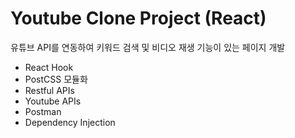 # Youtube Clone Project (React)

 유튜브 API를 연동하여 키워드 검색 및 비디오 재생 기능이 있는 페이지 개발

* React Hook
* PostCSS 모듈화
* Restful APIs
* Youtube APIs
* Postman
* Dependency Injection
